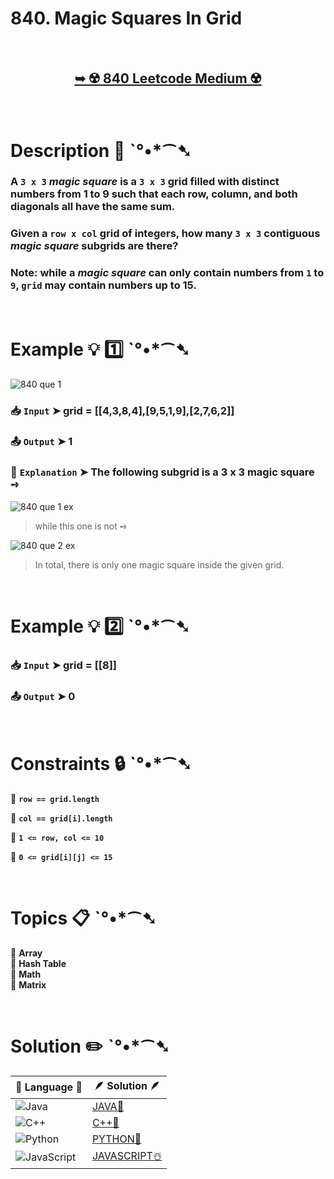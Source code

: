 # 840. Magic Squares In Grid

</br>

<h2 align="center"> 

<a href="https://leetcode.com/problems/magic-squares-in-grid/description/?envType=daily-question&envId=2024-08-09"><strong>➥ ☢️ 840 Leetcode Medium ☢️ </strong></a>
</h2>

</br>

# Description 📜 ˋ°•*⁀➷

### A `3 x 3` *magic square* is a `3 x 3` grid filled with distinct numbers from 1 to 9 such that each row, column, and both diagonals all have the same sum.

### Given a `row x col` grid of integers, how many `3 x 3` contiguous *magic square* subgrids are there?

### Note: while a *magic square* can only contain numbers from `1` to `9`, `grid` may contain numbers up to 15.

</br>

# Example 💡 1️⃣ ˋ°•*⁀➷

![840 que 1](https://github.com/user-attachments/assets/eed4f63c-1fff-4809-bd9c-e733123e6d3c)

  ### 📥 `Input`  ➤ grid = [[4,3,8,4],[9,5,1,9],[2,7,6,2]]

  ### 📤 `Output`  ➤ 1

  ### 🔦 `Explanation`  ➤ The following subgrid is a 3 x 3 magic square ➺

![840 que 1 ex](https://github.com/user-attachments/assets/f03ffa3d-27f4-4541-a58a-5fc2f08a09fe)

  > while this one is not ➺

![840 que 2 ex](https://github.com/user-attachments/assets/19adb0ca-7b3d-4d91-a79a-c1fd62bc1510)


  > In total, there is only one magic square inside the given grid.

</br>

# Example 💡 2️⃣ ˋ°•*⁀➷

  ### 📥 `Input` ➤  grid = [[8]]

  ### 📤 `Output`  ➤ 0

</br>

# Constraints 🔒 ˋ°•*⁀➷

🔹 **`row == grid.length`** </br>

🔹 **`col == grid[i].length`** </br>

🔹 **`1 <= row, col <= 10`** </br>

🔹 **`0 <= grid[i][j] <= 15`** </br>

</br>

# Topics 📋 ˋ°•*⁀➷

🔸 **Array**  </br>
🔸 **Hash Table**  </br>
🔸 **Math**  </br>
🔸 **Matrix**  </br>


</br>

# Solution ✏️ ˋ°•*⁀➷

| 📒 Language 📒  | 🪶 Solution 🪶 |
| ------------- | ------------- |
|  ![Java](https://img.shields.io/badge/java-%23ED8B00.svg?style=for-the-badge&logo=openjdk&logoColor=white)  | [JAVA🍁](https://github.com/Prakhar-002/LEETCODE/blob/main/%F0%9F%93%9C%20Daily%20Challange%20%F0%9F%92%A1/08%20August%20%F0%9F%8F%B5%EF%B8%8F%202024/09%20-%2008%20-%202024%20---%20%20840.%20Magic%20Squares%20In%20Grid%20%E2%98%83%EF%B8%8F%20%F0%9F%8D%81%20%F0%9F%8D%B0%20%F0%9F%8E%B2/%F0%9F%8D%81JAVA-840-MagicSquaresInGrid.java) |
|  ![C++](https://img.shields.io/badge/c++-%2300599C.svg?style=for-the-badge&logo=c%2B%2B&logoColor=white)  | [C++🎲](https://github.com/Prakhar-002/LEETCODE/blob/main/%F0%9F%93%9C%20Daily%20Challange%20%F0%9F%92%A1/08%20August%20%F0%9F%8F%B5%EF%B8%8F%202024/09%20-%2008%20-%202024%20---%20%20840.%20Magic%20Squares%20In%20Grid%20%E2%98%83%EF%B8%8F%20%F0%9F%8D%81%20%F0%9F%8D%B0%20%F0%9F%8E%B2/%F0%9F%8E%B2CPP-840-MagicSquaresInGrid.cpp)  |
|  ![Python](https://img.shields.io/badge/python-3670A0?style=for-the-badge&logo=python&logoColor=ffdd54)    | [PYTHON🍰](https://github.com/Prakhar-002/LEETCODE/blob/main/%F0%9F%93%9C%20Daily%20Challange%20%F0%9F%92%A1/08%20August%20%F0%9F%8F%B5%EF%B8%8F%202024/09%20-%2008%20-%202024%20---%20%20840.%20Magic%20Squares%20In%20Grid%20%E2%98%83%EF%B8%8F%20%F0%9F%8D%81%20%F0%9F%8D%B0%20%F0%9F%8E%B2/%F0%9F%8D%B0PYTHON-840-MagicSquaresInGrid.py) |
| ![JavaScript](https://img.shields.io/badge/javascript-%23323330.svg?style=for-the-badge&logo=javascript&logoColor=%23F7DF1E)   | [JAVASCRIPT☃️](https://github.com/Prakhar-002/LEETCODE/blob/main/%F0%9F%93%9C%20Daily%20Challange%20%F0%9F%92%A1/08%20August%20%F0%9F%8F%B5%EF%B8%8F%202024/09%20-%2008%20-%202024%20---%20%20840.%20Magic%20Squares%20In%20Grid%20%E2%98%83%EF%B8%8F%20%F0%9F%8D%81%20%F0%9F%8D%B0%20%F0%9F%8E%B2/%E2%98%83%EF%B8%8FJAVASCRIPT-840-MagicSquaresInGrid.js) |

